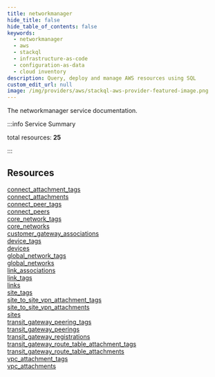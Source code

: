 ```yaml
---
title: networkmanager
hide_title: false
hide_table_of_contents: false
keywords:
  - networkmanager
  - aws
  - stackql
  - infrastructure-as-code
  - configuration-as-data
  - cloud inventory
description: Query, deploy and manage AWS resources using SQL
custom_edit_url: null
image: /img/providers/aws/stackql-aws-provider-featured-image.png
---
```


The networkmanager service documentation.

:::info Service Summary

<div class="row">
<div class="providerDocColumn">
<span>total resources:&nbsp;<b>25</b></span><br />
</div>
</div>

:::

## Resources
<div class="row">
<div class="providerDocColumn">
<a href="/providers/aws/networkmanager/connect_attachment_tags/">connect_attachment_tags</a><br />
<a href="/providers/aws/networkmanager/connect_attachments/">connect_attachments</a><br />
<a href="/providers/aws/networkmanager/connect_peer_tags/">connect_peer_tags</a><br />
<a href="/providers/aws/networkmanager/connect_peers/">connect_peers</a><br />
<a href="/providers/aws/networkmanager/core_network_tags/">core_network_tags</a><br />
<a href="/providers/aws/networkmanager/core_networks/">core_networks</a><br />
<a href="/providers/aws/networkmanager/customer_gateway_associations/">customer_gateway_associations</a><br />
<a href="/providers/aws/networkmanager/device_tags/">device_tags</a><br />
<a href="/providers/aws/networkmanager/devices/">devices</a><br />
<a href="/providers/aws/networkmanager/global_network_tags/">global_network_tags</a><br />
<a href="/providers/aws/networkmanager/global_networks/">global_networks</a><br />
<a href="/providers/aws/networkmanager/link_associations/">link_associations</a><br />
<a href="/providers/aws/networkmanager/link_tags/">link_tags</a>
</div>
<div class="providerDocColumn">
<a href="/providers/aws/networkmanager/links/">links</a><br />
<a href="/providers/aws/networkmanager/site_tags/">site_tags</a><br />
<a href="/providers/aws/networkmanager/site_to_site_vpn_attachment_tags/">site_to_site_vpn_attachment_tags</a><br />
<a href="/providers/aws/networkmanager/site_to_site_vpn_attachments/">site_to_site_vpn_attachments</a><br />
<a href="/providers/aws/networkmanager/sites/">sites</a><br />
<a href="/providers/aws/networkmanager/transit_gateway_peering_tags/">transit_gateway_peering_tags</a><br />
<a href="/providers/aws/networkmanager/transit_gateway_peerings/">transit_gateway_peerings</a><br />
<a href="/providers/aws/networkmanager/transit_gateway_registrations/">transit_gateway_registrations</a><br />
<a href="/providers/aws/networkmanager/transit_gateway_route_table_attachment_tags/">transit_gateway_route_table_attachment_tags</a><br />
<a href="/providers/aws/networkmanager/transit_gateway_route_table_attachments/">transit_gateway_route_table_attachments</a><br />
<a href="/providers/aws/networkmanager/vpc_attachment_tags/">vpc_attachment_tags</a><br />
<a href="/providers/aws/networkmanager/vpc_attachments/">vpc_attachments</a>
</div>
</div>